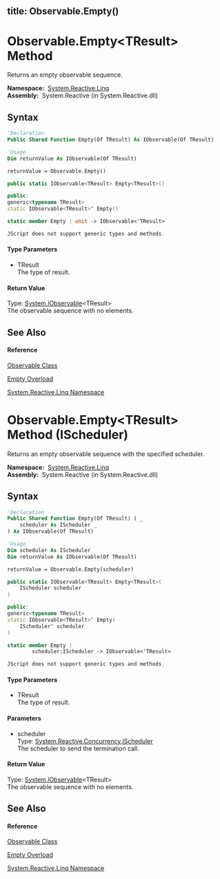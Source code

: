 title: Observable.Empty<TResult>()
---
# Observable.Empty\<TResult\> Method

Returns an empty observable sequence.

**Namespace:**  [System.Reactive.Linq](System.Reactive.Linq/System.Reactive.Linq)  
**Assembly:**  System.Reactive (in System.Reactive.dll)

## Syntax

```vb
'Declaration
Public Shared Function Empty(Of TResult) As IObservable(Of TResult)
```

```vb
'Usage
Dim returnValue As IObservable(Of TResult)

returnValue = Observable.Empty()
```

```csharp
public static IObservable<TResult> Empty<TResult>()
```

```c++
public:
generic<typename TResult>
static IObservable<TResult>^ Empty()
```

```fsharp
static member Empty : unit -> IObservable<'TResult> 
```

```javascript
JScript does not support generic types and methods.
```

#### Type Parameters

- TResult  
  The type of result.

#### Return Value

Type: [System.IObservable](https://msdn.microsoft.com/en-us/library/Dd990377)\<TResult\>  
The observable sequence with no elements.

## See Also

#### Reference

[Observable Class](Observable/Observable)

[Empty Overload](Empty/Observable.Empty)

[System.Reactive.Linq Namespace](System.Reactive.Linq/System.Reactive.Linq)







# Observable.Empty\<TResult\> Method (IScheduler)

Returns an empty observable sequence with the specified scheduler.

**Namespace:**  [System.Reactive.Linq](System.Reactive.Linq/System.Reactive.Linq)  
**Assembly:**  System.Reactive (in System.Reactive.dll)

## Syntax

```vb
'Declaration
Public Shared Function Empty(Of TResult) ( _
    scheduler As IScheduler _
) As IObservable(Of TResult)
```

```vb
'Usage
Dim scheduler As IScheduler
Dim returnValue As IObservable(Of TResult)

returnValue = Observable.Empty(scheduler)
```

```csharp
public static IObservable<TResult> Empty<TResult>(
    IScheduler scheduler
)
```

```c++
public:
generic<typename TResult>
static IObservable<TResult>^ Empty(
    IScheduler^ scheduler
)
```

```fsharp
static member Empty : 
        scheduler:IScheduler -> IObservable<'TResult> 
```

```javascript
JScript does not support generic types and methods.
```

#### Type Parameters

- TResult  
  The type of result.

#### Parameters

- scheduler  
  Type: [System.Reactive.Concurrency.IScheduler](IScheduler/IScheduler)  
  The scheduler to send the termination call.

#### Return Value

Type: [System.IObservable](https://msdn.microsoft.com/en-us/library/Dd990377)\<TResult\>  
The observable sequence with no elements.

## See Also

#### Reference

[Observable Class](Observable/Observable)

[Empty Overload](Empty/Observable.Empty)

[System.Reactive.Linq Namespace](System.Reactive.Linq/System.Reactive.Linq)







